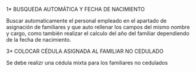 1* BUSQUEDA AUTOMÁTICA Y FECHA DE NACIMIENTO

Buscar automaticamente el personal empleado en el apartado de asignación de familiares
y que auto rellenar los campos del mismo nombre y cargo, como también realizar el calculo del año del familiar dependiendo de la fecha de nacimiento.


3* COLOCAR CÉDULA ASIGNADA AL FAMILIAR NO CEDULADO 

Se debe realizr una cédula mixta para los familiares no cedulados

